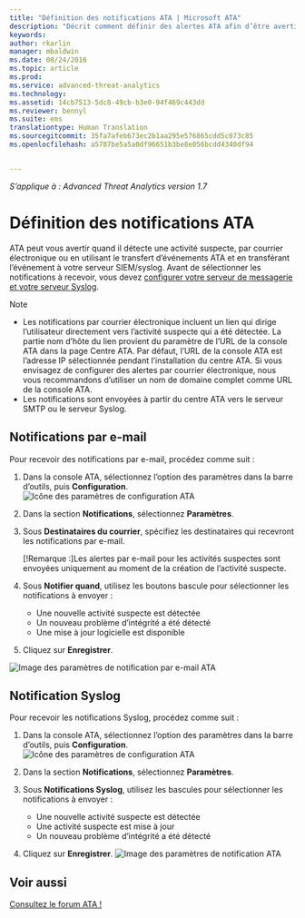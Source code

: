 ```yaml
---
title: "Définition des notifications ATA | Microsoft ATA"
description: "Décrit comment définir des alertes ATA afin d’être averti quand des activités suspectes sont détectées."
keywords: 
author: rkarlin
manager: mbaldwin
ms.date: 08/24/2016
ms.topic: article
ms.prod: 
ms.service: advanced-threat-analytics
ms.technology: 
ms.assetid: 14cb7513-5dc8-49cb-b3e0-94f469c443dd
ms.reviewer: bennyl
ms.suite: ems
translationtype: Human Translation
ms.sourcegitcommit: 35fa7afeb673ec2b1aa295e576865cdd5c073c85
ms.openlocfilehash: a5787be5a5a0df96651b3be8e056bcdd4340df94


---
```


*S’applique à : Advanced Threat Analytics version 1.7*



# Définition des notifications ATA
ATA peut vous avertir quand il détecte une activité suspecte, par courrier électronique ou en utilisant le transfert d’événements ATA et en transférant l’événement à votre serveur SIEM/syslog. Avant de sélectionner les notifications à recevoir, vous devez [configurer votre serveur de messagerie et votre serveur Syslog](setting-syslog-email-server-settings.md).

> [!NOTE]
> -   Les notifications par courrier électronique incluent un lien qui dirige l’utilisateur directement vers l’activité suspecte qui a été détectée. La partie nom d’hôte du lien provient du paramètre de l’URL de la console ATA dans la page Centre ATA. Par défaut, l’URL de la console ATA est l’adresse IP sélectionnée pendant l’installation du centre ATA.  Si vous envisagez de configurer des alertes par courrier électronique, nous vous recommandons d’utiliser un nom de domaine complet comme URL de la console ATA.
> -   Les notifications sont envoyées à partir du centre ATA vers le serveur SMTP ou le serveur Syslog.

## Notifications par e-mail
Pour recevoir des notifications par e-mail, procédez comme suit :


1. Dans la console ATA, sélectionnez l’option des paramètres dans la barre d’outils, puis **Configuration**.
![Icône des paramètres de configuration ATA](media/ATA-config-icon.JPG)

2. Dans la section **Notifications**, sélectionnez **Paramètres**.
3. Sous **Destinataires du courrier**, spécifiez les destinataires qui recevront les notifications par e-mail.

    [!Remarque :]Les alertes par e-mail pour les activités suspectes sont envoyées uniquement au moment de la création de l’activité suspecte.

4. Sous **Notifier quand**, utilisez les boutons bascule pour sélectionner les notifications à envoyer :

    - Une nouvelle activité suspecte est détectée
    - Un nouveau problème d’intégrité a été détecté
    - Une mise à jour logicielle est disponible

5. Cliquez sur **Enregistrer**.

![Image des paramètres de notification par e-mail ATA](media/ATA-mail-notification-settings-1.7.png)


## Notification Syslog

Pour recevoir les notifications Syslog, procédez comme suit :


1. Dans la console ATA, sélectionnez l’option des paramètres dans la barre d’outils, puis **Configuration**.
![Icône des paramètres de configuration ATA](media/ATA-config-icon.JPG)

2. Dans la section **Notifications**, sélectionnez **Paramètres**.
3. Sous **Notifications Syslog**, utilisez les bascules pour sélectionner les notifications à envoyer :


    - Une nouvelle activité suspecte est détectée
    - Une activité suspecte est mise à jour
    - Un nouveau problème d’intégrité a été détecté
5. Cliquez sur **Enregistrer**.
![Image des paramètres de notification ATA](media/ATA-syslog-notification-settings-1.7.png)




## Voir aussi
[Consultez le forum ATA !](https://social.technet.microsoft.com/Forums/security/home?forum=mata)



<!--HONumber=Aug16_HO5-->


